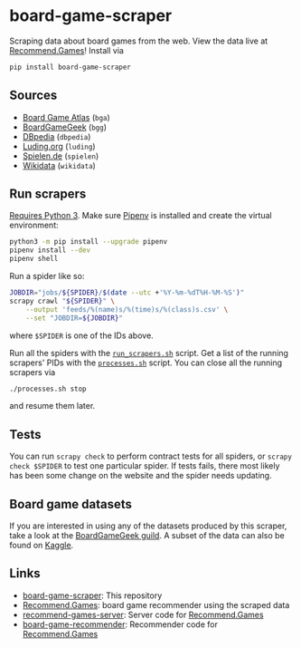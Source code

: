 # board-game-scraper

Scraping data about board games from the web. View the data live at
[Recommend.Games](https://recommend.games/)! Install via

```bash
pip install board-game-scraper
```

## Sources

* [Board Game Atlas](https://www.boardgameatlas.com/) (`bga`)
* [BoardGameGeek](https://boardgamegeek.com/) (`bgg`)
* [DBpedia](https://wiki.dbpedia.org/) (`dbpedia`)
* [Luding.org](https://luding.org/) (`luding`)
* [Spielen.de](https://gesellschaftsspiele.spielen.de/) (`spielen`)
* [Wikidata](https://www.wikidata.org/) (`wikidata`)

## Run scrapers

[Requires Python 3](https://pythonclock.org/). Make sure
[Pipenv](https://docs.pipenv.org/) is installed and create the virtual
environment:

```bash
python3 -m pip install --upgrade pipenv
pipenv install --dev
pipenv shell
```

Run a spider like so:

```bash
JOBDIR="jobs/${SPIDER}/$(date --utc +'%Y-%m-%dT%H-%M-%S')"
scrapy crawl "${SPIDER}" \
    --output 'feeds/%(name)s/%(time)s/%(class)s.csv' \
    --set "JOBDIR=${JOBDIR}"
```

where `$SPIDER` is one of the IDs above.

Run all the spiders with the [`run_scrapers.sh`](run_scrapers.sh) script. Get a
list of the running scrapers' PIDs with the [`processes.sh`](processes.sh)
script. You can close all the running scrapers via

```bash
./processes.sh stop
```

and resume them later.

## Tests

You can run `scrapy check` to perform contract tests for all spiders, or
`scrapy check $SPIDER` to test one particular spider. If tests fails,
there most likely has been some change on the website and the spider needs
updating.

## Board game datasets

If you are interested in using any of the datasets produced by this scraper,
take a look at the
[BoardGameGeek guild](https://boardgamegeek.com/thread/2287371/boardgamegeek-games-and-ratings-datasets).
A subset of the data can also be found on [Kaggle](https://www.kaggle.com/mshepherd/board-games).

## Links

* [board-game-scraper](https://gitlab.com/recommend.games/board-game-scraper):
 This repository
* [Recommend.Games](https://recommend.games/): board game recommender using the
 scraped data
* [recommend-games-server](https://gitlab.com/recommend.games/recommend-games-server):
 Server code for [Recommend.Games](https://recommend.games/)
* [board-game-recommender](https://gitlab.com/recommend.games/board-game-recommender):
 Recommender code for [Recommend.Games](https://recommend.games/)
